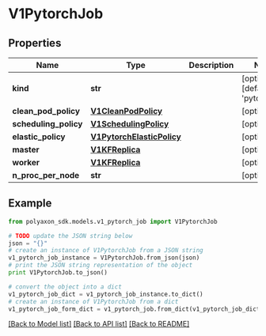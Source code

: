 # V1PytorchJob


## Properties
Name | Type | Description | Notes
------------ | ------------- | ------------- | -------------
**kind** | **str** |  | [optional] [default to 'pytorchjob']
**clean_pod_policy** | [**V1CleanPodPolicy**](V1CleanPodPolicy.md) |  | [optional] 
**scheduling_policy** | [**V1SchedulingPolicy**](V1SchedulingPolicy.md) |  | [optional] 
**elastic_policy** | [**V1PytorchElasticPolicy**](V1PytorchElasticPolicy.md) |  | [optional] 
**master** | [**V1KFReplica**](V1KFReplica.md) |  | [optional] 
**worker** | [**V1KFReplica**](V1KFReplica.md) |  | [optional] 
**n_proc_per_node** | **str** |  | [optional] 

## Example

```python
from polyaxon_sdk.models.v1_pytorch_job import V1PytorchJob

# TODO update the JSON string below
json = "{}"
# create an instance of V1PytorchJob from a JSON string
v1_pytorch_job_instance = V1PytorchJob.from_json(json)
# print the JSON string representation of the object
print V1PytorchJob.to_json()

# convert the object into a dict
v1_pytorch_job_dict = v1_pytorch_job_instance.to_dict()
# create an instance of V1PytorchJob from a dict
v1_pytorch_job_form_dict = v1_pytorch_job.from_dict(v1_pytorch_job_dict)
```
[[Back to Model list]](../README.md#documentation-for-models) [[Back to API list]](../README.md#documentation-for-api-endpoints) [[Back to README]](../README.md)


